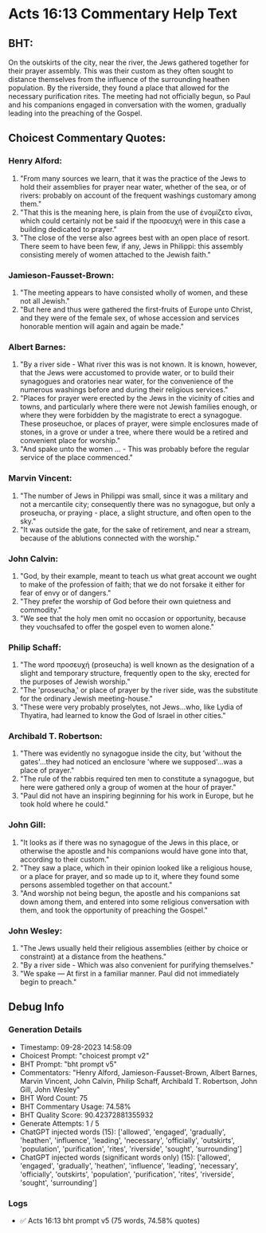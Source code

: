 # Acts 16:13 Commentary Help Text

## BHT:
On the outskirts of the city, near the river, the Jews gathered together for their prayer assembly. This was their custom as they often sought to distance themselves from the influence of the surrounding heathen population. By the riverside, they found a place that allowed for the necessary purification rites. The meeting had not officially begun, so Paul and his companions engaged in conversation with the women, gradually leading into the preaching of the Gospel.

## Choicest Commentary Quotes:
### Henry Alford:
1. "From many sources we learn, that it was the practice of the Jews to hold their assemblies for prayer near water, whether of the sea, or of rivers: probably on account of the frequent washings customary among them." 
2. "That this is the meaning here, is plain from the use of ἐνομίζετο εἶναι, which could certainly not be said if the προσευχή were in this case a building dedicated to prayer."
3. "The close of the verse also agrees best with an open place of resort. There seem to have been few, if any, Jews in Philippi: this assembly consisting merely of women attached to the Jewish faith."

### Jamieson-Fausset-Brown:
1. "The meeting appears to have consisted wholly of women, and these not all Jewish."
2. "But here and thus were gathered the first-fruits of Europe unto Christ, and they were of the female sex, of whose accession and services honorable mention will again and again be made."

### Albert Barnes:
1. "By a river side - What river this was is not known. It is known, however, that the Jews were accustomed to provide water, or to build their synagogues and oratories near water, for the convenience of the numerous washings before and during their religious services."
2. "Places for prayer were erected by the Jews in the vicinity of cities and towns, and particularly where there were not Jewish families enough, or where they were forbidden by the magistrate to erect a synagogue. These proseuchoe, or places of prayer, were simple enclosures made of stones, in a grove or under a tree, where there would be a retired and convenient place for worship."
3. "And spake unto the women ... - This was probably before the regular service of the place commenced."

### Marvin Vincent:
1. "The number of Jews in Philippi was small, since it was a military and not a mercantile city; consequently there was no synagogue, but only a proseucha, or praying - place, a slight structure, and often open to the sky."
2. "It was outside the gate, for the sake of retirement, and near a stream, because of the ablutions connected with the worship."

### John Calvin:
1. "God, by their example, meant to teach us what great account we ought to make of the profession of faith; that we do not forsake it either for fear of envy or of dangers."
2. "They prefer the worship of God before their own quietness and commodity."
3. "We see that the holy men omit no occasion or opportunity, because they vouchsafed to offer the gospel even to women alone."

### Philip Schaff:
1. "The word προσευχή (proseucha) is well known as the designation of a slight and temporary structure, frequently open to the sky, erected for the purposes of Jewish worship."
2. "The 'proseucha,' or place of prayer by the river side, was the substitute for the ordinary Jewish meeting-house."
3. "These were very probably proselytes, not Jews...who, like Lydia of Thyatira, had learned to know the God of Israel in other cities."

### Archibald T. Robertson:
1. "There was evidently no synagogue inside the city, but 'without the gates'...they had noticed an enclosure 'where we supposed'...was a place of prayer."
2. "The rule of the rabbis required ten men to constitute a synagogue, but here were gathered only a group of women at the hour of prayer."
3. "Paul did not have an inspiring beginning for his work in Europe, but he took hold where he could."

### John Gill:
1. "It looks as if there was no synagogue of the Jews in this place, or otherwise the apostle and his companions would have gone into that, according to their custom."
2. "They saw a place, which in their opinion looked like a religious house, or a place for prayer, and so made up to it, where they found some persons assembled together on that account."
3. "And worship not being begun, the apostle and his companions sat down among them, and entered into some religious conversation with them, and took the opportunity of preaching the Gospel."

### John Wesley:
1. "The Jews usually held their religious assemblies (either by choice or constraint) at a distance from the heathens."
2. "By a river side - Which was also convenient for purifying themselves."
3. "We spake — At first in a familiar manner. Paul did not immediately begin to preach."


## Debug Info
### Generation Details
- Timestamp: 09-28-2023 14:58:09
- Choicest Prompt: "choicest prompt v2"
- BHT Prompt: "bht prompt v5"
- Commentators: "Henry Alford, Jamieson-Fausset-Brown, Albert Barnes, Marvin Vincent, John Calvin, Philip Schaff, Archibald T. Robertson, John Gill, John Wesley"
- BHT Word Count: 75
- BHT Commentary Usage: 74.58%
- BHT Quality Score: 90.42372881355932
- Generate Attempts: 1 / 5
- ChatGPT injected words (15):
	['allowed', 'engaged', 'gradually', 'heathen', 'influence', 'leading', 'necessary', 'officially', 'outskirts', 'population', 'purification', 'rites', 'riverside', 'sought', 'surrounding']
- ChatGPT injected words (significant words only) (15):
	['allowed', 'engaged', 'gradually', 'heathen', 'influence', 'leading', 'necessary', 'officially', 'outskirts', 'population', 'purification', 'rites', 'riverside', 'sought', 'surrounding']

### Logs
- ✅ Acts 16:13 bht prompt v5 (75 words, 74.58% quotes)
